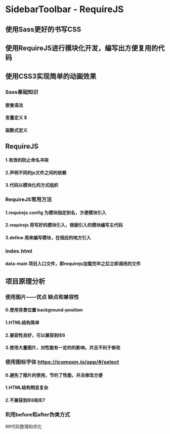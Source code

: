 # SidebarToolbar - RequireJS

## 使用Sass更好的书写CSS
## 使用RequireJS进行模块化开发，编写出方便复用的代码
## 使用CSS3实现简单的动画效果

### Sass基础知识
#### 嵌套语法
#### 变量定义 $
#### 函数式定义 

## RequireJS
#### 1.有效的防止命名冲突
#### 2.声明不同的js文件之间的依赖
#### 3.代码以模块化的方式组织

### RequireJS常用方法
#### 1.requirejs.config 为模块指定别名，方便模块引入
#### 2.requirejs 将写好的模块引入，根据引入的模块编写主代码
#### 3.define 用来编写模块，在相应的地方引入

### index.html
#### data-main 项目入口文件，即requirejs加载完毕之后立即调用的文件

## 项目原理分析
### 使用图片——优点 缺点和兼容性
#### 0.使用背景位置 background-position
#### 1.HTML结构简单
#### 2.兼容性良好，可以兼容到IE6
#### 3.使用大量图片，对性能有一定的的影响，并且不利于修改

### 使用图标字体 https://icomoon.io/app/#/select
#### 0.避免了图片的使用，节约了性能，并且修改方便
#### 1.HTML结构稍显复杂
#### 2.不兼容到IE6和IE7

### 利用before和after伪类方式

##代码整理和优化